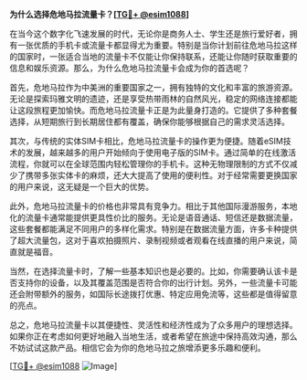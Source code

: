 **为什么选择危地马拉流量卡？[[TG💪+ @esim1088](https://t.me/s/esim1088)]**

在当今这个数字化飞速发展的时代，无论你是商务人士、学生还是旅行爱好者，拥有一张优质的手机卡或流量卡都显得尤为重要。特别是当你计划前往危地马拉这样的国家时，一张适合当地的流量卡不仅能让你保持联系，还能让你随时获取重要的信息和娱乐资源。那么，为什么危地马拉流量卡会成为你的首选呢？

首先，危地马拉作为中美洲的重要国家之一，拥有独特的文化和丰富的旅游资源。无论是探索玛雅文明的遗迹，还是享受热带雨林的自然风光，稳定的网络连接都能让这段旅程更加愉快。而危地马拉流量卡正是为此量身打造的。它提供了多种套餐选择，从短期旅行到长期居住都有覆盖，确保你能够根据自己的需求灵活选择。

其次，与传统的实体SIM卡相比，危地马拉流量卡的操作更为便捷。随着eSIM技术的发展，越来越多的用户开始倾向于使用电子版的SIM卡。通过简单的在线激活流程，你就可以在全球范围内轻松管理你的手机卡。这种无物理限制的方式不仅减少了携带多张实体卡的麻烦，还大大提高了使用的便利性。对于经常需要更换国家的用户来说，这无疑是一个巨大的优势。

此外，危地马拉流量卡的价格也非常具有竞争力。相比于其他国际漫游服务，本地化的流量卡通常能提供更具性价比的服务。无论是语音通话、短信还是数据流量，这些套餐都能满足不同用户的多样化需求。特别是在数据流量方面，许多卡种提供了超大流量包，这对于喜欢拍摄照片、录制视频或者观看在线直播的用户来说，简直就是福音。

当然，在选择流量卡时，了解一些基本知识也是必要的。比如，你需要确认该卡是否支持你的设备，以及其覆盖范围是否符合你的出行计划。另外，一些流量卡可能还会附带额外的服务，如国际长途拨打优惠、特定应用免流等，这些都是值得留意的亮点。

总之，危地马拉流量卡以其便捷性、灵活性和经济性成为了众多用户的理想选择。如果你正在考虑如何更好地融入当地生活，或者希望在旅途中保持高效沟通，那么不妨试试这款产品。相信它会为你的危地马拉之旅增添更多乐趣和便利。

[[TG💪+ @esim1088](https://t.me/s/esim1088) ![Image](https://i.postimg.cc/4NQfJmqS/Snipaste-2025-05-13-00-14-12.png)]